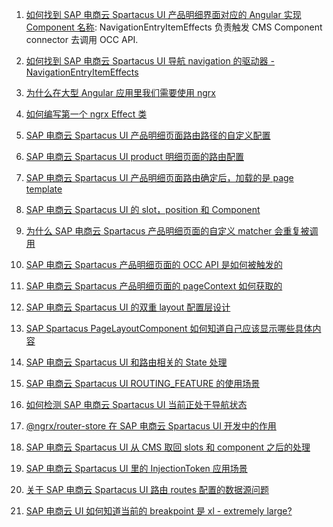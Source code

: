 001. [如何找到 SAP 电商云 Spartacus UI 产品明细界面对应的 Angular 实现 Component 名称](): NavigationEntryItemEffects 负责触发 CMS Component connector 去调用 OCC API.

002. [如何找到 SAP 电商云 Spartacus UI 导航 navigation 的驱动器 - NavigationEntryItemEffects](https://jerry.blog.csdn.net/article/details/120862895)

003. [为什么在大型 Angular 应用里我们需要使用 ngrx](https://jerry.blog.csdn.net/article/details/120863169)

004. [如何编写第一个 ngrx Effect 类](https://jerry.blog.csdn.net/article/details/120863500)

005. [SAP 电商云 Spartacus UI 产品明细页面路由路径的自定义配置](https://jerry.blog.csdn.net/article/details/120864528)

006. [SAP 电商云 Spartacus UI product 明细页面的路由配置](https://jerry.blog.csdn.net/article/details/120866945)

007. [SAP 电商云 Spartacus UI 产品明细页面路由确定后，加载的是 page template](https://jerry.blog.csdn.net/article/details/120868858)

008. [SAP 电商云 Spartacus UI 的 slot，position 和 Component](https://jerry.blog.csdn.net/article/details/120908066)

009. [为什么 SAP 电商云 Spartacus 产品明细页面的自定义 matcher 会重复被调用](https://jerry.blog.csdn.net/article/details/120912633)

010. [SAP 电商云 Spartacus 产品明细页面的 OCC API 是如何被触发的](https://jerry.blog.csdn.net/article/details/120914276)

011. [SAP 电商云 Spartacus 产品明细页面的 pageContext 如何获取的](https://jerry.blog.csdn.net/article/details/120914693)

012. [SAP 电商云 Spartacus UI 的双重 layout 配置层设计](https://jerry.blog.csdn.net/article/details/120970767)

013. [SAP Spartacus PageLayoutComponent 如何知道自己应该显示哪些具体内容](https://jerry.blog.csdn.net/article/details/120970471)

014. [SAP 电商云 Spartacus UI 和路由相关的 State 处理](https://jerry.blog.csdn.net/article/details/120988519)

015. [SAP 电商云 Spartacus UI ROUTING_FEATURE 的使用场景](https://jerry.blog.csdn.net/article/details/120988815)

016. [如何检测 SAP 电商云 Spartacus UI 当前正处于导航状态](https://jerry.blog.csdn.net/article/details/120989013)

017. [@ngrx/router-store 在 SAP 电商云 Spartacus UI 开发中的作用](https://jerry.blog.csdn.net/article/details/120989224)

018. [SAP 电商云 Spartacus UI 从 CMS 取回 slots 和 component 之后的处理](https://jerry.blog.csdn.net/article/details/120989313)

019. [SAP 电商云 Spartacus UI 里的 InjectionToken 应用场景](https://jerry.blog.csdn.net/article/details/120989981)

020. [关于 SAP 电商云 Spartacus UI 路由 routes 配置的数据源问题](https://jerry.blog.csdn.net/article/details/120990297)

021. [SAP 电商云 UI 如何知道当前的 breakpoint 是 xl - extremely large?]()